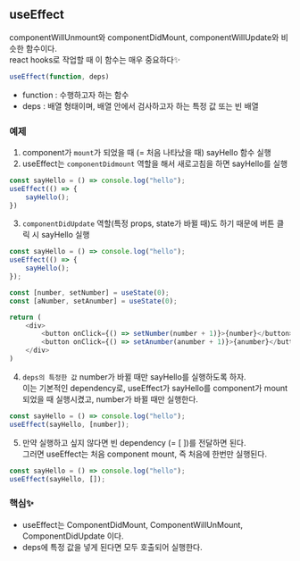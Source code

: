 ## useEffect

componentWillUnmount와 componentDidMount, componentWillUpdate와 비슷한 함수이다.  
react hooks로 작업할 때 이 함수는 매우 중요하다✨

```js
useEffect(function, deps)
```
- function : 수행하고자 하는 함수
- deps : 배열 형태이며, 배열 안에서 검사하고자 하는 특정 값 또는 빈 배열


### 예제
1. component가 `mount`가 되었을 때 (= 처음 나타났을 때) sayHello 함수 실행
2. useEffect는 `componentDidmount` 역할을 해서 새로고침을 하면 sayHello를 실행

```js
const sayHello = () => console.log("hello");
useEffect(() => {
    sayHello();
})
```

3. `componentDidUpdate` 역할(특정 props, state가 바뀔 때)도 하기 때문에 버튼 클릭 시 sayHello 실행

```js
const sayHello = () => console.log("hello");
useEffect(() => {
    sayHello();
});

const [number, setNumber] = useState(0);
const [aNumber, setAnumber] = useState(0);

return (
    <div>
        <button onClick={() => setNumber(number + 1)}>{number}</button>
        <button onClick={() => setAnumber(anumber + 1)}>{anumber}</button>
    </div>
)
```

4. `deps의 특정한 값`
number가 바뀔 때만 sayHello를 실행하도록 하자.  
이는 기본적인 dependency로, useEffect가 sayHello를 component가 mount 되었을 때 실행시켰고, number가 바뀔 때만 실행한다.   


```js
const sayHello = () => console.log("hello");
useEffect(sayHello, [number]); 
```

5. 만약 실행하고 싶지 않다면 빈 dependency (= [ ])를 전달하면 된다.  
그러면 useEffect는 처음 component mount, 즉 처음에 한번만 실행된다.

```js
const sayHello = () => console.log("hello");
useEffect(sayHello, []); 
```



### 핵심✨

- useEffect는 ComponentDidMount, ComponentWillUnMount, ComponentDidUpdate 이다. 
- deps에 특정 값을 넣게 된다면 모두 호출되어 실행한다.

